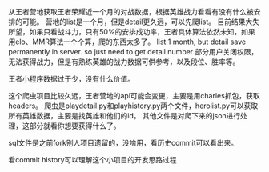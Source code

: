 从王者营地获取王者荣耀近一个月的对战数据，根据英雄战力看看有没有什么被安排的可能。
营地的list是一个月，但是detail更久远，可以先爬list。
目前结果大失所望，如果只看战斗力，只有50%的安排成功率，王者具体算法依然未知，如果用elo、MMR算法一个个算，爬的东西太多了。
list 1 month, but detail save permanently in server. so just need to get detail number
部分用户关闭权限，无法获得战力，但是有熟练英雄的战力数据可供参考，以及段位、胜率等。

王者小程序数据过于少，没有什么价值。

这个爬虫项目比较久远，王者营地的api可能会变更，主要是用charles抓包，获取headers。
爬虫是playdetail.py和playhistory.py两个文件，herolist.py可以获取所有英雄数据，主要是找英雄和他们的id。
其他文件是对爬下来的json进行处理，这部分就看你想要获得什么了。

sql文件是之前fork别人项目遗留的，没啥用，看历史commit可以看出来。

看commit history可以理解这个小项目的开发思路过程
